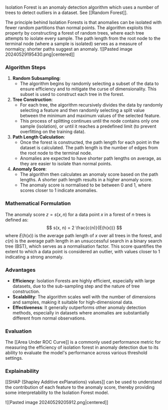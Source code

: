 Isolation Forest is an anomaly detection algorithm which uses a number of trees to detect outliers in a dataset. See [[Random Forest]].

The principle behind Isolation Forests is that anomalies can be isolated with fewer random partitions than normal points. The algorithm exploits this property by constructing a forest of random trees, where each tree attempts to isolate every sample. The path length from the root node to the terminal node (where a sample is isolated) serves as a measure of normalcy; shorter paths suggest an anomaly.
![[Pasted image 20240529195430.png|centered]]
### Algorithm Steps
1. **Random Subsampling**: 
	- The algorithm begins by randomly selecting a subset of the data to ensure efficiency and to mitigate the curse of dimensionality. This subset is used to construct each tree in the forest.
2. **Tree Construction**:
	- For each tree, the algorithm recursively divides the data by randomly selecting a feature and then randomly selecting a split value between the minimum and maximum values of the selected feature.
    - This process of splitting continues until the node contains only one sample (isolation), or until it reaches a predefined limit (to prevent overfitting on the training data).
3. **Path Length Calculation**:
    - Once the forest is constructed, the path length for each point in the dataset is calculated. The path length is the number of edges from the root node to the terminal node.
    - Anomalies are expected to have shorter path lengths on average, as they are easier to isolate than normal points.
4. **Anomaly Score**:
    - The algorithm then calculates an anomaly score based on the path lengths. A shorter path length results in a higher anomaly score.
    - The anomaly score is normalised to be between 0 and 1, where scores closer to 1 indicate anomalies.
### Mathematical Formulation
The anomaly score $z = s(x,n)$ for a data point $x$ in a forest of $n$ trees is defined as:
$$
s(x, n) = 2 \frac{c(n)}{E(h(x))}
$$
where $E(h(x))$ is the average path length of $x$ over all trees in the forest, and $c(n)$ is the average path length in an unsuccessful search in a binary search tree (BST), which serves as a normalisation factor. This score quantifies the extent to which a data point is considered an outlier, with values closer to 1 indicating a strong anomaly.
### Advantages
- **Efficiency**: Isolation Forests are highly efficient, especially with large datasets, due to the sub-sampling step and the nature of tree construction.
- **Scalability**: The algorithm scales well with the number of dimensions and samples, making it suitable for high-dimensional data.
- **Effectiveness**: It generally outperforms other anomaly detection methods, especially in datasets where anomalies are substantially different from normal observations.

### Evaluation
The [[Area Under ROC Curve]] is a commonly used performance metric for measuring the efficiency of isolation forest in anomaly detection due to its ability to evaluate the model's performance across various threshold settings.

### Explainability
[[SHAP (Shapley Additive exPlanations) values]] can be used to understand the contribution of each feature to the anomaly score, thereby providing some interpretability to the Isolation Forest model.

![[Pasted image 20240529205912.png|centered]]